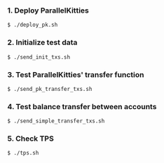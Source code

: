 ### 1. Deploy ParallelKitties

```shell
$ ./deploy_pk.sh
```

### 2. Initialize test data

```shell
$ ./send_init_txs.sh
```

### 3. Test ParallelKitties' transfer function

```shell
$ ./send_pk_transfer_txs.sh
```

### 4. Test balance transfer between accounts

```shell
$ ./send_simple_transfer_txs.sh
```

### 5. Check TPS

```shell
$ ./tps.sh
```